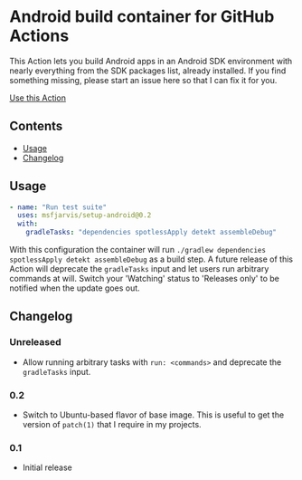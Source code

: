 # Android build container for GitHub Actions

This Action lets you build Android apps in an Android SDK environment with nearly everything from the SDK packages list, already installed. If you find something missing, please start an issue here so that I can fix it for you.

[Use this Action](https://github.com/marketplace/actions/setup-android)

## Contents

- [Usage](#usage)
- [Changelog](#changelog)

## Usage

```yml
- name: "Run test suite"
  uses: msfjarvis/setup-android@0.2
  with:
    gradleTasks: "dependencies spotlessApply detekt assembleDebug"
```

With this configuration the container will run `./gradlew dependencies spotlessApply detekt assembleDebug` as a build step. A future release of this Action will deprecate the `gradleTasks` input and let users run arbitrary commands at will. Switch your 'Watching' status to 'Releases only' to be notified when the update goes out.

## Changelog

### Unreleased

- Allow running arbitrary tasks with `run: <commands>` and deprecate the `gradleTasks` input.

### 0.2

- Switch to Ubuntu-based flavor of base image. This is useful to get the version of `patch(1)` that I require
  in my projects.

### 0.1

- Initial release
